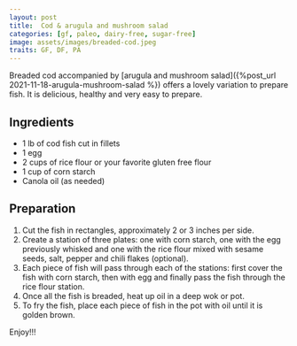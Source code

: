```yaml
---
layout: post
title:  Cod & arugula and mushroom salad
categories: [gf, paleo, dairy-free, sugar-free]
image: assets/images/breaded-cod.jpeg
traits: GF, DF, PA
---
```


Breaded cod accompanied by [arugula and mushroom salad]({%post_url 2021-11-18-arugula-mushroom-salad %}) offers a lovely variation to prepare fish. It is delicious, healthy and very easy to prepare. 

## Ingredients
  
* 1 lb of cod fish cut in fillets
* 1 egg
* 2 cups of rice flour or your favorite gluten free flour
* 1 cup of corn starch
* Canola oil (as needed)



## Preparation

1. Cut the fish in rectangles, approximately 2 or 3 inches per side.
2. Create a station of three plates: one with corn starch, one with the egg previously whisked and one with the rice flour mixed with sesame seeds, salt, pepper and chili flakes (optional).
3. Each piece of fish will pass through each of the stations: first cover the fish with corn starch, then with egg and finally pass the fish through the rice flour station.
4. Once all the fish is breaded, heat up oil in a deep wok or pot.
5. To fry the fish, place each piece of fish in the pot with oil until it is golden brown.


Enjoy!!!

